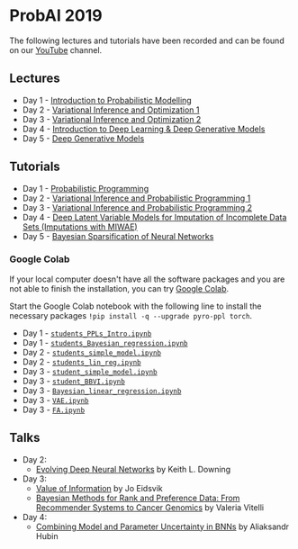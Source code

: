 
# ProbAI 2019

The following lectures and tutorials have been recorded and can be found on our [YouTube](https://www.youtube.com/channel/UCcMwNzhpePJE3xzOP_3pqsw) channel.

## Lectures

* Day 1 - [Introduction to Probabilistic Modelling](https://github.com/probabilisticai/probai-2019/tree/master/day1/introduction_to_probabilistic_modelling.pdf)
* Day 2 - [Variational Inference and Optimization 1](https://github.com/probabilisticai/probai-2019/tree/master/day2/variational_inference_and_optimization_1.pdf)
* Day 3 - [Variational Inference and Optimization 2](https://github.com/probabilisticai/probai-2019/tree/master/day3/Klami_ProbAISchool_2.pdf)
* Day 4 - [Introduction to Deep Learning & Deep Generative Models](https://github.com/probabilisticai/probai-2019/blob/master/day4/slides-deep-generative-models-thomas-lucas.pdf)
* Day 5 - [Deep Generative Models](https://github.com/probabilisticai/probai-2019/blob/master/day5/dgm_thomas_lucas.pdf)

## Tutorials

* Day 1 - [Probabilistic Programming](https://github.com/probabilisticai/probai-2019/tree/master/day1/day1_tutorial)
* Day 2 - [Variational Inference and Probabilistic Programming 1](https://github.com/probabilisticai/probai-2019/tree/master/day2/day2_tutorial)
* Day 3 - [Variational Inference and Probabilistic Programming 2](https://github.com/probabilisticai/probai-2019/tree/master/day3/day3_tutorial)
* Day 4 - [Deep Latent Variable Models for Imputation of Incomplete Data Sets (Imputations with MIWAE)](https://github.com/probabilisticai/probai-2019/tree/master/day4/tutorial_dlvm)
* Day 5 - [Bayesian Sparsification of Neural Networks](https://github.com/probabilisticai/probai-2019/tree/master/day5/Bayesian_sparsification_tutorial)

###  Google Colab

If your local computer doesn't have all the software packages and you are not able to finish the installation, you can try [Google Colab](https://colab.research.google.com/).

Start the Google Colab notebook with the following line to install the necessary packages `!pip install -q --upgrade pyro-ppl torch`.

* Day 1 - [`students_PPLs_Intro.ipynb`](https://colab.research.google.com/drive/1JpAyz_0vAfFA50_ufKsJ4lVUmeOYRfms)
* Day 1 - [`students_Bayesian_regression.ipynb`](https://colab.research.google.com/drive/1CkFBxzP9Y43q6uxI0cLGiRsJ8vuUBfYD)
* Day 2 - [`students_simple_model.ipynb`](https://colab.research.google.com/github/PGM-Lab/probabilisticAI_tutorials/blob/master/Day2/students_simple_model.ipynb#scrollTo=BSb_JL4qXAd-)
* Day 2 - [`students_lin_reg.ipynb`](https://colab.research.google.com/github/PGM-Lab/probabilisticAI_tutorials/blob/master/Day2/students_lin_reg.ipynb)
* Day 3 - [`student_simple_model.ipynb`](https://colab.research.google.com/drive/16O1ifMkGtVMd8HCnyST2nw61CDO7Olaa)
* Day 3 - [`student_BBVI.ipynb`](https://colab.research.google.com/github/PGM-Lab/probabilisticAI_tutorials/blob/master/Day3/student_BBVI.ipynb)
* Day 3 - [`Bayesian_linear_regression.ipynb`](https://colab.research.google.com/drive/1fgTv9yJ0TC1x-2mr0MUega6mx9JUzZbL)
* Day 3 - [`VAE.ipynb`](https://colab.research.google.com/drive/1YQRcOLreMt4DXayq-V8qF7q676aVGVRT)
* Day 3 - [`FA.ipynb`](https://colab.research.google.com/drive/1dNjmZJYUjPLT40heW0TCU0A3cl96iUYm)

## Talks

* Day 2:
    * [Evolving Deep Neural Networks](https://github.com/probabilisticai/probai-2019/blob/master/day2/evolving_deep_neural_networks.pdf) by Keith L. Downing
* Day 3:
    * [Value of Information](https://github.com/probabilisticai/probai-2019/blob/master/day3/value_of_information.pdf) by Jo Eidsvik
    * [Bayesian Methods for Rank and Preference Data: From Recommender Systems to Cancer Genomics](https://github.com/probabilisticai/probai-2019/blob/master/day3/bayesian_methods_for_rank_and_preference_data.pdf) by Valeria Vitelli
* Day 4:
    * [Combining Model and Parameter Uncertainty in BNNs](https://github.com/probabilisticai/probai-2019/blob/master/day4/combining_model_and_parameter_uncertainty_in_bnns.pdf) by Aliaksandr Hubin
